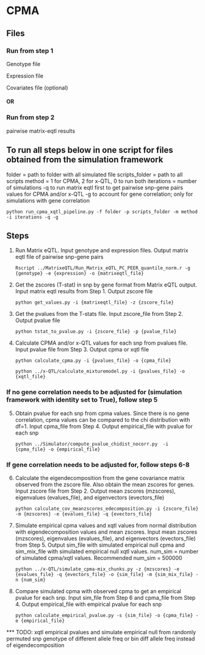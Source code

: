 # CPMA

 ## Files
 
 ### Run from step 1
 Genotype file
 
 Expression file
 
 Covariates file (optional)
 
 #### OR
 
 ### Run from step 2
 
 pairwise matrix-eqtl results
 
 ## To run all steps below in one script for files obtained from the simulation framework
 
 folder = path to folder with all simulated file
 scripts_folder = path to all scripts
 method = 1 for CPMA, 2 for x-QTL, 0 to run both
 iterations = number of simulations
 -q to run matrix eqtl first to get pairwise snp-gene pairs values for CPMA and/or x-QTL
 -g to account for gene correlation; only for simulations with gene correlation
 
 ``` 
 python run_cpma_xqtl_pipeline.py -f folder -p scripts_folder -m method -i iterations -q -g 
 ```
 
 ## Steps
 
1. Run Matrix eQTL. Input genotype and expression files. Output matrix eqtl file of pairwise snp-gene pairs
   ```
   Rscript ../MatrixeQTL/Run_Matrix_eQTL_PC_PEER_quantile_norm.r -g {genotype} -e {expression} -o {matrixeqtl_file}
   ```
2. Get the zscores (T-stat) in snp by gene format from Matrix eQTL output. Input matrix eqtl results from Step 1. Output zscore file
   ```
   python get_values.py -i {matrixeqtl_file} -z {zscore_file}
   ```
3. Get the pvalues from the T-stats file. Input zscore_file from Step 2. Output pvalue file
   ```
   python tstat_to_pvalue.py -i {zscore_file} -p {pvalue_file}
   ```

4. Calculate CPMA and/or x-QTL values for each snp from pvalues file. Input pvalue file from Step 3. Output cpma or xqtl file
   ```
   python calculate_cpma.py -i {pvalues_file} -o {cpma_file}
   ```
   ```
   python ../x-QTL/calculate_mixturemodel.py -i {pvalues_file} -o {xqtl_file}
   ```
### If no gene correlation needs to be adjusted for (simulation framework with identity set to True), follow step 5
5. Obtain pvalue for each snp from cpma values. Since there is no gene correlation, cpma values can be compared to the chi distribution with df=1. Input cpma_file from Step 4. Output empirical_file with pvalue for each snp
   ```
   python ../Simulator/compute_pvalue_chidist_nocorr.py  -i {cpma_file} -o {empirical_file}
   ```
      
### If gene correlation needs to be adjusted for, follow steps 6-8
6. Calculate the eigendecomposition from the gene covariance matrix observed from the zscore file. Also obtain the mean zscores for genes. Input zscore file from Step 2. Output mean zscores (mzscores), eigenvalues (evalues_file), and eigenvectors (evectors_file)
   ```
   python calculate_cov_meanzscores_edecomposition.py -i {zscore_file} -m {mzscores} -e {evalues_file} -q {evectors_file}
   ```

7. Simulate empirical cpma values and xqtl values from normal distribution with eigendecomposition values and mean zscores. Input mean zscores (mzscores), eigenvalues (evalues_file), and eigenvectors (evectors_file) from Step 5. Output sim_file with simulated empirical null cpma and sim_mix_file with simulated empirical null xqtl values. num_sim = number of simulated cpma/xqtl values. Recommended num_sim = 500000

   ```
   python ../x-QTL/simulate_cpma-mix_chunks.py -z {mzscores} -e {evalues_file} -q {evectors_file} -o {sim_file} -m {sim_mix_file} -n {num_sim}
   ```
 
8. Compare simulated cpma with observed cpma to get an empirical pvalue for each snp. Input sim_file from Step 6 and cpma_file from Step 4. Output empirical_file with empirical pvalue for each snp
   ```
   python calculate_empirical_pvalue.py -s {sim_file} -o {cpma_file} -e {empirical_file}
   ```
*** TODO: xqtl empirical pvalues and simulate empirical null from randomly permuted snp genotype of different allele freq or bin diff allele freq instead of eigendecomposition
